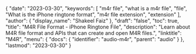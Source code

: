 {
  "date": "2023-03-30",
  "keywords": [
    "m4r file",
    "what is a m4r file",
    "file",
    "What is the iPhone ringtone format",
    "m4r file extension",
    "extension"
  ],
  "author": {
    "display_name": "Shakeel Faiz"
  },
  "draft": "false",
  "toc": true,
  "title": "M4R File Format - iPhone Ringtone File",
  "description": "Learn about M4R file format and APIs that can create and open M4R files.",
  "linktitle": "M4R",
  "menu": {
    "docs": {
      "identifier": "audio-m4r",
      "parent": "audio"
    }
  },
  "lastmod": "2023-03-30"
}

